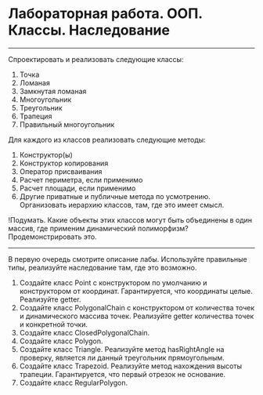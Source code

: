 # Лабораторная работа. ООП. Классы. Наследование

---

Спроектировать и реализовать следующие классы:
1. Точка
2. Ломаная
3. Замкнутая ломаная
4. Многоугольник
5. Треугольник
6. Трапеция
7. Правильный многоугольник

Для каждого из классов реализовать следующие методы:
1. Конструктор(ы)
2. Конструктор копирования
3. Оператор присваивания
4. Расчет периметра, если применимо
5. Расчет площади, если применимо
6. Другие приватные и публичные метода по усмотрению.
   Организовать иерархию классов, там, где это имеет смысл.
   
!Подумать. Какие объекты этих классов могут быть объединены в один массив, где
применим динамический полиморфизм? Продемонстрировать это.

---

В первую очередь смотрите описание лабы. Используйте правильные типы, реализуйте наследование там, где это возможно.

1. Создайте класс Point с конструктором по умолчанию и конструктором от координат. Гарантируется, что координаты целые. Реализуйте getter.
2. Создайте класс PolygonalChain с конструктором от количества точек и динамического массива точек. Реализуйте getter количества точек и конкретной точки.
3. Создайте класс ClosedPolygonalChain.
4. Создайте класс Polygon.
5. Создайте класс Triangle. Реализуйте метод hasRightAngle на проверку, является ли данный треугольник прямоугольным.
6. Создайте класс Trapezoid. Реализуйте метод нахождения высоты трапеции. Гарантируется, что первый отрезок не основание.
7. Создайте класс RegularPolygon.